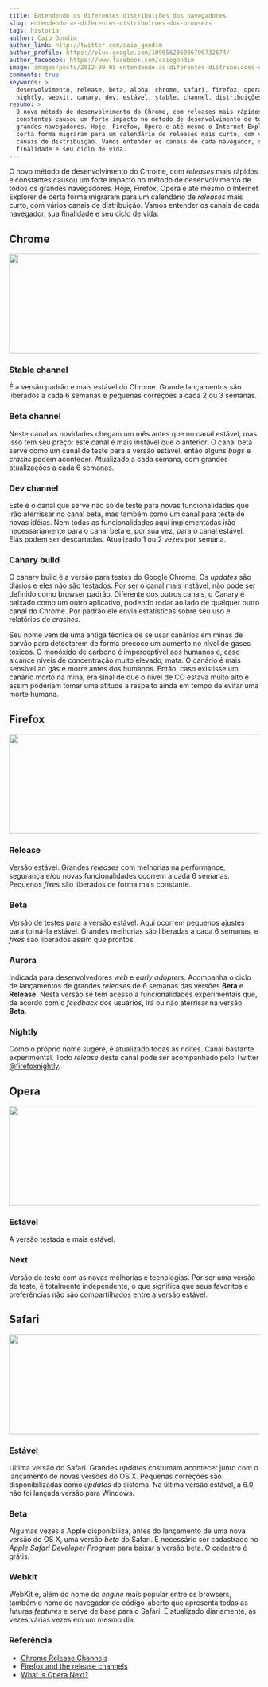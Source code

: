 ```yaml
---
title: Entendendo as diferentes distribuições dos navegadores
slug: entendendo-as-diferentes-distribuicoes-dos-browsers
tags: historia
author: Caio Gondim
author_link: http://twitter.com/caio_gondim
author_profile: https://plus.google.com/109656206006790732674/
author_facebook: https://www.facebook.com/caiogondim
image: images/posts/2012-09-05-entendendo-as-diferentes-distribuicoes-dos-navegadores.jpg
comments: true
keywords: >
  desenvolvimento, release, beta, alpha, chrome, safari, firefox, opera, aurora,
  nightly, webkit, canary, dev, estável, stable, channel, distribuições, browsers
resumo: >
  O novo método de desenvolvimento do Chrome, com releases mais rápidos e
  constantes causou um forte impacto no método de desenvolvimento de todos os
  grandes navegadores. Hoje, Firefox, Opera e até mesmo o Internet Explorer de
  certa forma migraram para um calendário de releases mais curto, com vários
  canais de distribuição. Vamos entender os canais de cada navegador, sua
  finalidade e seu ciclo de vida.
---
```


O novo método de desenvolvimento do Chrome, com _releases_ mais rápidos e
constantes causou um forte impacto no método de desenvolvimento de todos os
grandes navegadores. Hoje, Firefox, Opera e até mesmo o Internet Explorer de
certa forma migraram para um calendário de _releases_ mais curto, com vários
canais de distribuição. Vamos entender os canais de cada navegador, sua
finalidade e seu ciclo de vida.

## Chrome

<p><img src="/images/posts/2012-09-05-chrome.jpg" width="700" height="200" /></p>

### Stable channel

É a versão padrão e mais estável do Chrome. Grande lançamentos são liberados a
cada 6 semanas e pequenas correções a cada 2 ou 3 semanas.

### Beta channel

Neste canal as novidades chegam um mês antes que no canal estável, mas isso tem
seu preço: este canal é mais instável que o anterior. O canal beta serve como
um canal de teste para a versão estável, então alguns _bugs_ e _crashs_ podem
acontecer. Atualizado a cada semana, com grandes atualizações a cada 6 semanas.

### Dev channel

Este é o canal que serve não só de teste para novas funcionalidades que irão
aterrissar no canal beta, mas também como um canal para teste de novas idéias.
Nem todas as funcionalidades aqui implementadas irão necessariamente para o
canal beta e, por sua vez, para o canal estável. Elas podem ser descartadas.
Atualizado 1 ou 2 vezes por semana.

### Canary build

O canary build é a versão para testes do Google Chrome. Os _updates_ são
diários e eles não são testados. Por ser o canal mais instável, não pode ser
definido como browser padrão. Diferente dos outros canais, o Canary é baixado
como um outro aplicativo, podendo rodar ao lado de qualquer outro canal do
Chrome. Por padrão ele envia estatísticas sobre seu uso e relatórios de
_crashes_.

Seu nome vem de uma antiga técnica de se usar canários em minas de carvão para
detectarem de forma precoce um aumento no nível de gases tóxicos. O monóxido
de carbono é imperceptível aos humanos e, caso alcance níveis de concentração
muito elevado, mata. O canário é mais sensível ao gás e morre antes dos
humanos. Então, caso existisse um canário morto na mina, era sinal de que o
nível de CO estava muito alto e assim poderiam tomar uma atitude a respeito
ainda em tempo de evitar uma morte humana.


## Firefox

<p><img src="/images/posts/2012-09-05-firefox.jpg" width="700" height="200" /></p>

### Release

Versão estável. Grandes _releases_ com melhorias na performance, segurança
e/ou novas funcionalidades ocorrem a cada 6 semanas. Pequenos _fixes_ são
liberados de forma mais constante.

### Beta

Versão de testes para a versão estável. Aqui ocorrem pequenos ajustes para
torná-la estável. Grandes melhorias são liberadas a cada 6 semanas, e _fixes_
são liberados assim que prontos.

### Aurora

Indicada para desenvolvedores _web_ e _early adopters_. Acompanha o ciclo de
lançamentos de grandes _releases_ de 6 semanas das versões **Beta** e
**Release**. Nesta versão se tem acesso a funcionalidades experimentais que,
de acordo com o _feedback_ dos usuários, irá ou não aterrisar na versão
**Beta**.

### Nightly

Como o próprio nome sugere, é atualizado todas as noites. Canal bastante
experimental. Todo _release_ deste canal pode ser acompanhado pelo Twitter
[@firefoxnightly](http://twitter.com/firefoxnightly).

## Opera

<p><img src="/images/posts/2012-09-05-opera.jpg" width="700" height="200" /></p>

### Estável

A versão testada e mais estável.

### Next

Versão de teste com as novas melhorias e tecnologias. Por ser uma versão de
teste, é totalmente independente, o que significa que seus favoritos e
preferências não são compartilhados entre a versão estável.

## Safari

<p><img src="/images/posts/2012-09-05-safari.jpg" width="700" height="200" /></p>

### Estável

Ultima versão do Safari. Grandes _updates_ costumam acontecer junto com o
lançamento de novas versões do OS X. Pequenas correções são disponibilizadas como _updates_ do sistema.
Na última versão estável, a 6.0, não foi lançada versão para Windows.

### Beta

Algumas vezes a Apple disponibiliza, antes do lançamento de uma nova versão do OS X, uma versão _beta_ do Safari.
É necessário ser cadastrado no *Apple Safari Developer Program* para baixar a versão beta. O cadastro é grátis.

### Webkit

WebKit é, além do nome do _engine_ mais popular entre os browsers, também o nome
do navegador de código-aberto que apresenta todas as futuras _features_ e
serve de base para o Safari. É atualizado diariamente, as vezes várias vezes
em um mesmo dia.


<aside class="fonte">
    <h3>Referência</h3>
    <ul>
        <li><a href="http://www.chromium.org/getting-involved/dev-channel" alt="Chrome Release Channels" title="Chrome Release Channels">Chrome Release Channels</a></li>
        <li><a href="https://hacks.mozilla.org/2012/05/firefox-and-the-release-channels/" alt="https://hacks.mozilla.org/2012/05/firefox-and-the-release-channels/" title="Firefox and the release channels">Firefox and the release channels</a></li>
        <li><a href="http://www.opera.com/support/kb/view/991/" alt="http://www.opera.com/support/kb/view/991/" title="What is Opera Next?">What is Opera Next?</a></li>
    </ul>
</aside>
